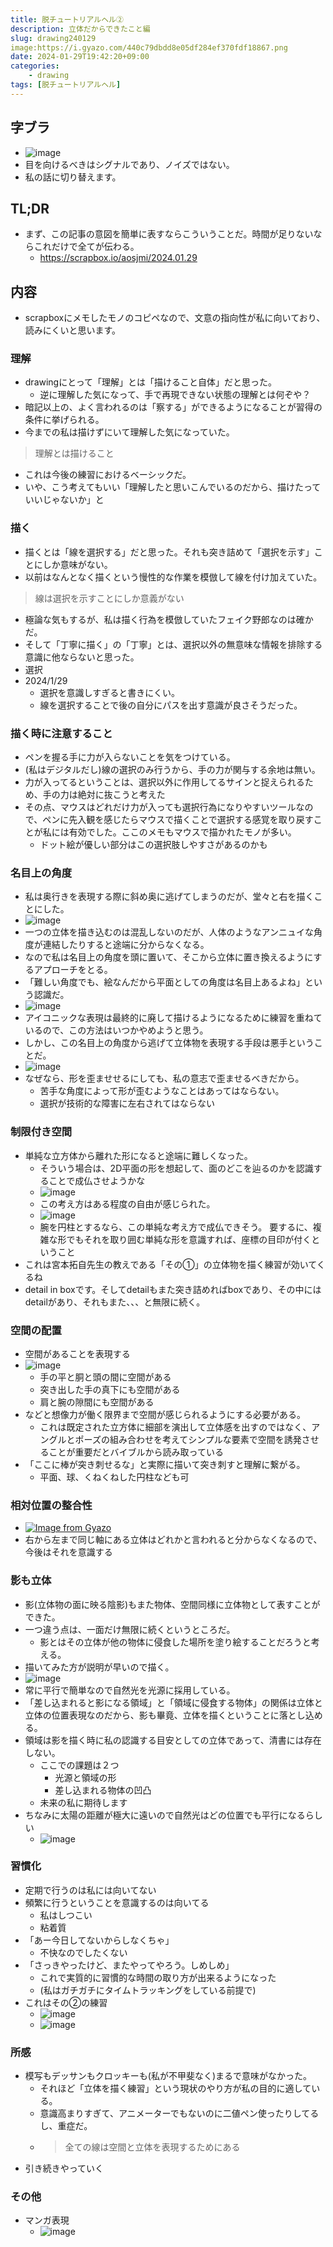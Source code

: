 ```yaml
---
title: 脱チュートリアルヘル②
description: 立体だからできたこと編
slug: drawing240129
image:https://i.gyazo.com/440c79dbdd8e05df284ef370fdf18867.png
date: 2024-01-29T19:42:20+09:00
categories:
    - drawing
tags: [脱チュートリアルヘル]
---
```

## 字ブラ
- ![image](https://i.gyazo.com/c4ba70b7a8dd8f9c4eb41bf02fe8d90f.png)
- 目を向けるべきはシグナルであり、ノイズではない。
- 私の話に切り替えます。
## TL;DR
- まず、この記事の意図を簡単に表すならこういうことだ。時間が足りないならこれだけで全てが伝わる。
	- https://scrapbox.io/aosjmi/2024.01.29
## 内容
- scrapboxにメモしたモノのコピペなので、文意の指向性が私に向いており、読みにくいと思います。
### 理解
  - drawingにとって「理解」とは「描けること自体」だと思った。
    - 逆に理解した気になって、手で再現できない状態の理解とは何ぞや？
  - 暗記以上の、よく言われるのは「察する」ができるようになることが習得の条件に挙げられる。
  - 今までの私は描けずにいて理解した気になっていた。
>理解とは描けること
  - これは今後の練習におけるベーシックだ。
  - いや、こう考えてもいい「理解したと思いこんでいるのだから、描けたっていいじゃないか」と
### 描く
 - 描くとは「線を選択する」だと思った。それも突き詰めて「選択を示す」ことにしか意味がない。
 - 以前はなんとなく描くという慢性的な作業を模倣して線を付け加えていた。
>線は選択を示すことにしか意義がない
 - 極論な気もするが、私は描く行為を模倣していたフェイク野郎なのは確かだ。
 - そして「丁寧に描く」の「丁寧」とは、選択以外の無意味な情報を排除する意識に他ならないと思った。
 - 選択
 - 2024/1/29
 	- 選択を意識しすぎると書きにくい。
 	- 線を選択することで後の自分にパスを出す意識が良さそうだった。
 ### 描く時に注意すること
  - ペンを握る手に力が入らないことを気をつけている。
  - (私はデジタルだし)線の選択のみ行うから、手の力が関与する余地は無い。
  - 力が入ってるということは、選択以外に作用してるサインと捉えられるため、手の力は絶対に抜こうと考えた
  - その点、マウスはどれだけ力が入っても選択行為になりやすいツールなので、ペンに先入観を感じたらマウスで描くことで選択する感覚を取り戻すことが私には有効でした。ここのメモもマウスで描かれたモノが多い。
    - ドット絵が優しい部分はこの選択肢しやすさがあるのかも
### 名目上の角度
  - 私は奥行きを表現する際に斜め奥に逃げてしまうのだが、堂々と右を描くことにした。
  - ![image](https://i.gyazo.com/417b12331d767009fe90d215762ff9cd.png)
  - 一つの立体を描き込むのは混乱しないのだが、人体のようなアンニュイな角度が連結したりすると途端に分からなくなる。
  - なので私は名目上の角度を頭に置いて、そこから立体に置き換えるようにするアプローチをとる。
  - 「難しい角度でも、絵なんだから平面としての角度は名目上あるよね」という認識だ。
  - ![image](https://i.gyazo.com/8524f76f05eac5868e8da2778707d5fe.png)
  - アイコニックな表現は最終的に廃して描けるようになるために練習を重ねているので、この方法はいつかやめようと思う。
  - しかし、この名目上の角度から逃げて立体物を表現する手段は悪手ということだ。
  - ![image](https://i.gyazo.com/ec887a02f8732ddff64b3ba2dc34aed9.png)
  - なぜなら、形を歪ませせるにしても、私の意志で歪ませるべきだから。
    - 苦手な角度によって形が歪むようなことはあってはならない。
    - 選択が技術的な障害に左右されてはならない
### 制限付き空間
  - 単純な立方体から離れた形になると途端に難しくなった。
    - そういう場合は、2D平面の形を想起して、面のどこを辿るのかを認識することで成仏させようかな
    - ![image](https://i.gyazo.com/ba7c654072ab47648f572b125eaee510.png)
    - この考え方はある程度の自由が感じられた。
    - ![image](https://i.gyazo.com/4caa5d58be034f195dfa81ebb02a9728.png)
    - 腕を円柱とするなら、この単純な考え方で成仏できそう。
要するに、複雑な形でもそれを取り囲む単純な形を意識すれば、座標の目印が付くということ
  - これは宮本拓自先生の教えである「その①」の立体物を描く練習が効いてくるね
  - detail in boxです。そしてdetailもまた突き詰めればboxであり、その中にはdetailがあり、それもまた、、、と無限に続く。 
### 空間の配置
  - 空間があることを表現する
  - ![image](https://i.gyazo.com/cef5c16c775a6837d41c90c4478df5cb.png)
    - 手の平と胴と頭の間に空間がある
    - 突き出した手の真下にも空間がある
    - 肩と腕の隙間にも空間がある
  - などと想像力が働く限界まで空間が感じられるようにする必要がある。
    - これは既定された立方体に細部を演出して立体感を出すのではなく、アングルとポーズの組み合わせを考えてシンプルな要素で空間を誘発させることが重要だとバイブルから読み取っている
  - 「ここに棒が突き刺せるな」と実際に描いて突き刺すと理解に繋がる。
    - 平面、球、くねくねした円柱なども可
### 相対位置の整合性
  - [![Image from Gyazo](https://i.gyazo.com/b904813de22a20676e3dd5ef1f015459.jpg)](https://gyazo.com/b904813de22a20676e3dd5ef1f015459)
  - 右から左まで同じ軸にある立体はどれかと言われると分からなくなるので、今後はそれを意識する
### 影も立体
  - 影(立体物の面に映る陰影)もまた物体、空間同様に立体物として表すことができた。
  - 一つ違う点は、一面だけ無限に続くというところだ。
    - 影とはその立体が他の物体に侵食した場所を塗り絵することだろうと考える。
  - 描いてみた方が説明が早いので描く。
  - ![image](https://i.gyazo.com/b1e3054058667daa06aaca06493a8787.png)
  - 常に平行で簡単なので自然光を光源に採用している。
  - 「差し込まれると影になる領域」と「領域に侵食する物体」の関係は立体と立体の位置表現なのだから、影も畢竟、立体を描くということに落とし込める。
  - 領域は影を描く時に私の認識する目安としての立体であって、清書には存在しない。
    - ここでの課題は２つ
      - 光源と領域の形
      - 差し込まれる物体の凹凸
    - 未来の私に期待します
  - ちなみに太陽の距離が極大に遠いので自然光はどの位置でも平行になるらしい
    - ![image](https://i.gyazo.com/0c0b8d6ea232c7b238af591204edfa8f.png)
### 習慣化
  - 定期で行うのは私には向いてない
  - 頻繁に行うということを意識するのは向いてる
    - 私はしつこい
    - 粘着質
  - 「あー今日してないからしなくちゃ」
    - 不快なのでしたくない
  - 「さっきやったけど、またやってやろう。しめしめ」
    - これで実質的に習慣的な時間の取り方が出来るようになった
    - (私はガチガチにタイムトラッキングをしている前提で)
- これはその②の練習
	- ![image](https://i.gyazo.com/fe24e75f63a5d6a058f71eac33fda53c.png)
	-  ![image](https://i.gyazo.com/810c3f0560c117be07f7620b136a0e8e.png)
### 所感
- 模写もデッサンもクロッキーも(私が不甲斐なく)まるで意味がなかった。
	- それほど「立体を描く練習」という現状のやり方が私の目的に適している。
    - 意識高まりすぎて、アニメーターでもないのに二値ペン使ったりしてるし、重症だ。
    - >全ての線は空間と立体を表現するためにある
- 引き続きやっていく
### その他
- マンガ表現
	- ![image](https://i.gyazo.com/14a0b0cd4c669ebb7520a65b21db265c.png)